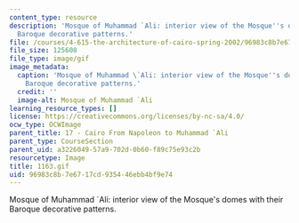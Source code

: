```yaml
---
content_type: resource
description: 'Mosque of Muhammad `Ali: interior view of the Mosque''s domes with their
  Baroque decorative patterns.'
file: /courses/4-615-the-architecture-of-cairo-spring-2002/96983c8b7e6717cd935446ebb4bf9e74_1163.gif
file_size: 125608
file_type: image/gif
image_metadata:
  caption: 'Mosque of Muhammad \`Ali: interior view of the Mosque''s domes with their
    Baroque decorative patterns.'
  credit: ''
  image-alt: Mosque of Muhammad `Ali
learning_resource_types: []
license: https://creativecommons.org/licenses/by-nc-sa/4.0/
ocw_type: OCWImage
parent_title: 17 - Cairo From Napoleon to Muhammad `Ali
parent_type: CourseSection
parent_uid: a3226049-57a9-702d-0b60-f89c75e93c2b
resourcetype: Image
title: 1163.gif
uid: 96983c8b-7e67-17cd-9354-46ebb4bf9e74
---
```

Mosque of Muhammad `Ali: interior view of the Mosque's domes with their Baroque decorative patterns.